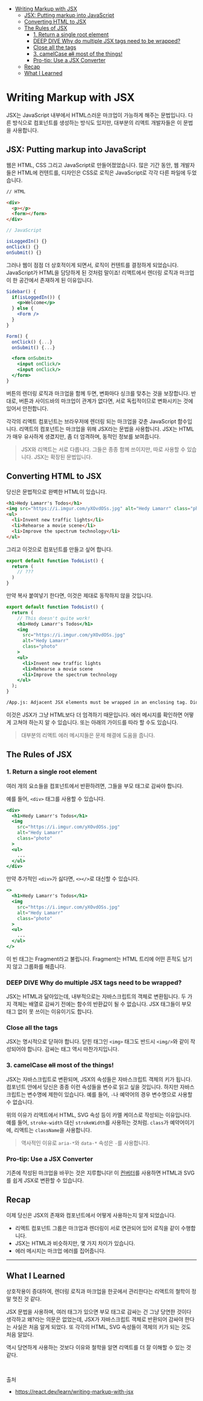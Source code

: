 - [Writing Markup with JSX](#writing-markup-with-jsx)
  - [JSX: Putting markup into JavaScript](#jsx-putting-markup-into-javascript)
  - [Converting HTML to JSX](#converting-html-to-jsx)
  - [The Rules of JSX](#the-rules-of-jsx)
    - [1. Return a single root element](#1-return-a-single-root-element)
    - [DEEP DIVE Why do multiple JSX tags need to be wrapped?](#deep-dive-why-do-multiple-jsx-tags-need-to-be-wrapped)
    - [Close all the tags](#close-all-the-tags)
    - [3. camelCase ~~all~~ most of the things!](#3-camelcase-all-most-of-the-things)
    - [Pro-tip: Use a JSX Converter](#pro-tip-use-a-jsx-converter)
  - [Recap](#recap)
  - [What I Learned](#what-i-learned)

# Writing Markup with JSX

JSX는 JavaScript 내부에서 HTML스러운 마크업이 가능하게 해주는 문법입니다.
다른 방식으로 컴포넌트를 생성하는 방식도 있지만, 대부분의 리액트 개발자들은 이 문법을 사용합니다.

## JSX: Putting markup into JavaScript

웹은 HTML, CSS 그리고 JavaScript로 만들어졌었습니다. 많은 기간 동안, 웹 개발자들은 HTML에 컨텐트를, 디자인은 CSS로 로직은 JavaScript로 각각 다른 파일에 두었습니다.

```html
// HTML

<div>
  <p></p>
  <form></form>
</div>
```

```js
// JavaScript

isLoggedIn() {}
onClick() {}
onSubmit() {}
```

그러나 웹이 점점 더 상호적이게 되면서, 로직이 컨텐트를 결정하게 되었습니다. JavaScript가 HTML을 담당하게 된 것처럼 말이죠!
리액트에서 렌더링 로직과 마크업이 한 공간에서 존재하게 된 이유입니다.

```jsx
Sidebar() {
  if(isLoggedIn()) {
    <p>Welcome</p>
  } else {
    <Form />
  }
}

Form() {
  onClick() {...}
  onSubmit() {...}

  <form onSubmit>
    <input onClick/>
    <input onClick/>
  </form>
}
```

버튼의 렌더링 로직과 마크업을 함께 두면, 변화마다 싱크를 맞추는 것을 보장합니다.
반대로, 버튼과 사이드바의 마크업이 관계가 없다면, 서로 독립적이므로 변화시키는 것에 있어서 안전합니다.

각각의 리액트 컴포넌트는 브라우저에 렌더링 되는 마크업을 갖춘 JavaScript 함수입니다.
리액트의 컴포넌트는 마크업을 위해 JSX라는 문법을 사용합니다. JSX는 HTML가 매우 유사하게 생겼지만, 좀 더 엄격하며, 동적인 정보를 보여줍니다.

> JSX와 리액트는 서로 다릅니다. 그들은 종종 함께 쓰이지만, 따로 사용할 수 있습니다. JSX는 확장된 문법입니다.

## Converting HTML to JSX

당신은 문법적으로 완벽한 HTML이 있습니다.

```html
<h1>Hedy Lamarr's Todos</h1>
<img src="https://i.imgur.com/yXOvdOSs.jpg" alt="Hedy Lamarr" class="photo" />
<ul>
  <li>Invent new traffic lights</li>
  <li>Rehearse a movie scene</li>
  <li>Improve the spectrum technology</li>
</ul>
```

그리고 이것으로 컴포넌트를 만들고 싶어 합니다.

```jsx
export default function TodoList() {
  return (
    // ???
  )
}
```

만약 복사 붙여넣기 한다면, 이것은 제대로 동작하지 않을 것입니다.

```jsx
export default function TodoList() {
  return (
    // This doesn't quite work!
    <h1>Hedy Lamarr's Todos</h1>
    <img
      src="https://i.imgur.com/yXOvdOSs.jpg"
      alt="Hedy Lamarr"
      class="photo"
    >
    <ul>
      <li>Invent new traffic lights
      <li>Rehearse a movie scene
      <li>Improve the spectrum technology
    </ul>
  );
}
```

```bash
/App.js: Adjacent JSX elements must be wrapped in an enclosing tag. Did you want a JSX fragment <>...</>? (5:4)

```

이것은 JSX가 그냥 HTML보다 더 엄격하기 때문입니다. 에러 메시지를 확인하면 어떻게 고쳐야 하는지 알 수 있습니다. 또는 아래의 가이드를 따라 할 수도 있습니다.

> 대부분의 리액트 에러 메시지들은 문제 해결에 도움을 줍니다.

## The Rules of JSX

### 1. Return a single root element

여러 개의 요소들을 컴포넌트에서 반환하려면, 그들을 부모 태그로 감싸야 합니다.

예를 들어, `<div>` 태그를 사용할 수 있습니다.

```jsx
<div>
  <h1>Hedy Lamarr's Todos</h1>
  <img
    src="https://i.imgur.com/yXOvdOSs.jpg"
    alt="Hedy Lamarr"
    class="photo"
  >
  <ul>
    ...
  </ul>
</div>
```

만약 추가적인 `<div>`가 싫다면, `<></>`로 대신할 수 있습니다.

```jsx
<>
  <h1>Hedy Lamarr's Todos</h1>
  <img
    src="https://i.imgur.com/yXOvdOSs.jpg"
    alt="Hedy Lamarr"
    class="photo"
  >
  <ul>
    ...
  </ul>
</>
```

이 빈 태그는 Fragment라고 불립니다. Fragment는 HTML 트리에 어떤 흔적도 남기지 않고 그룹화를 해줍니다.

### DEEP DIVE Why do multiple JSX tags need to be wrapped?

JSX는 HTML과 닮아있는데, 내부적으로는 자바스크립트의 객체로 변환됩니다. 두 가지 객체는 배열로 감싸기 전에는 함수의 반환값이 될 수 없습니다. JSX 태그들이 부모 태그 없이 못 쓰이는 이유이기도 합니다.

### Close all the tags

JSX는 명시적으로 닫혀야 합니다. 닫힌 태그인 `<img>` 태그도 반드시 `<img/>`와 같이 작성되어야 합니다. 감싸는 태그 역시 마찬가지입니다.

### 3. camelCase ~~all~~ most of the things!

JSX는 자바스크립트로 변환되며, JSX의 속성들은 자바스크립트 객체의 키가 됩니다.
컴포넌트 안에서 당신은 종종 이런 속성들을 변수로 읽고 싶을 것입니다.
하지만 자바스크립트는 변수명에 제한이 있습니다. 예를 들어, `-`나 예약어의 경우 변수명으로 사용할 수 없습니다.

위의 이유가 리액트에서 HTML, SVG 속성 등이 카멜 케이스로 작성되는 이유입니다. 예를 들어, `stroke-width` 대신 `strokeWidth`를 사용하는 것처럼. `class`가 예약어이기에, 리액트는 `className`을 사용합니다.

> 역사적인 이유로 `aria-*`와 `data-*` 속성은 `-`를 사용합니다.

### Pro-tip: Use a JSX Converter

기존에 작성된 마크업을 바꾸는 것은 지루합니다! 이 [컨버터](https://transform.tools/html-to-jsx)를 사용하면 HTML과 SVG를 쉽게 JSX로 변환할 수 있습니다.

## Recap

이제 당신은 JSX의 존재와 컴포넌트에서 어떻게 사용하는지 알게 되었습니다.

- 리액트 컴포넌트 그룹은 마크업과 렌더링이 서로 연관되어 있어 로직을 같이 수행합니다.
- JSX는 HTML과 비슷하지만, 몇 가지 차이가 있습니다.
- 에러 메시지는 마크업 에러를 집어줍니다.

---

## What I Learned

상호작용이 증대하여, 렌더링 로직과 마크업을 한곳에서 관리한다는 리액트의 철학이 정말 멋진 것 같다.

JSX 문법을 사용하며, 여러 태그가 있으면 부모 태그로 감싸는 건 그냥 당연한 것이다 생각하고 왜?라는 의문은 없었는데, JSX가 자바스크립트 객체로 반환되어 감싸야 한다는 사실은 처음 알게 되었다.
또 각각의 HTML, SVG 속성들이 객체의 키가 되는 것도 처음 알았다.

역시 당연하게 사용하는 것보다 이유와 철학을 알면 리액트를 더 잘 이해할 수 있는 것 같다.

</br>

출처

- https://react.dev/learn/writing-markup-with-jsx
